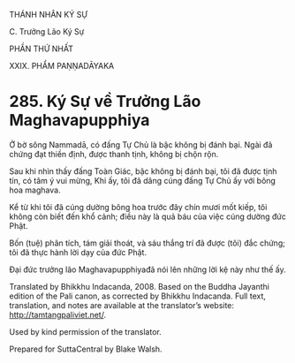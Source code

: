 THÁNH NHÂN KÝ SỰ

C. Trưởng Lão Ký Sự

PHẦN THỨ NHẤT

XXIX. PHẨM PAṆṆADĀYAKA

# 285\. Ký Sự về Trưởng Lão Maghavapupphiya

Ở bờ sông Nammadā, có đấng Tự Chủ là bậc không bị đánh bại. Ngài đã chứng đạt thiền định, được thanh tịnh, không bị chộn rộn.

Sau khi nhìn thấy đấng Toàn Giác, bậc không bị đánh bại, tôi đã được tịnh tín, có tâm ý vui mừng, Khi ấy, tôi đã dâng cúng đấng Tự Chủ ấy với bông hoa maghava.

Kể từ khi tôi đã cúng dường bông hoa trước đây chín mươi mốt kiếp, tôi không còn biết đến khổ cảnh; điều này là quả báu của việc cúng dường đức Phật.

Bốn (tuệ) phân tích, tám giải thoát, và sáu thắng trí đã được (tôi) đắc chứng; tôi đã thực hành lời dạy của đức Phật.

Đại đức trưởng lão Maghavapupphiyađã nói lên những lời kệ này như thế ấy.

Translated by Bhikkhu Indacanda, 2008. Based on the Buddha Jayanthi edition of the Pali canon, as corrected by Bhikkhu Indacanda. Full text, translation, and notes are available at the translator’s website: http://tamtangpaliviet.net/.

Used by kind permission of the translator.

Prepared for SuttaCentral by Blake Walsh.